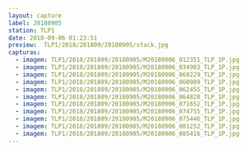 ```yaml
---
layout: capture
label: 20180905
station: TLP1
date: 2018-09-06 01:23:51
preview:  TLP1/2018/201809/20180905/stack.jpg
capturas:
  - imagem: TLP1/2018/201809/20180905/M20180906_012351_TLP_1P.jpg
  - imagem: TLP1/2018/201809/20180905/M20180906_034903_TLP_1P.jpg
  - imagem: TLP1/2018/201809/20180905/M20180906_060229_TLP_1P.jpg
  - imagem: TLP1/2018/201809/20180905/M20180906_060909_TLP_1P.jpg
  - imagem: TLP1/2018/201809/20180905/M20180906_062455_TLP_1P.jpg
  - imagem: TLP1/2018/201809/20180905/M20180906_064828_TLP_1P.jpg
  - imagem: TLP1/2018/201809/20180905/M20180906_071652_TLP_1P.jpg
  - imagem: TLP1/2018/201809/20180905/M20180906_074755_TLP_1P.jpg
  - imagem: TLP1/2018/201809/20180905/M20180906_075446_TLP_1P.jpg
  - imagem: TLP1/2018/201809/20180905/M20180906_081252_TLP_1P.jpg
  - imagem: TLP1/2018/201809/20180905/M20180906_085416_TLP_1P.jpg
---
```

